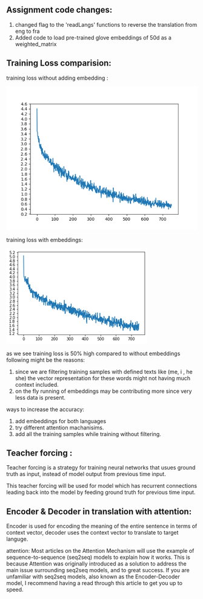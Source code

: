 ## Assignment code changes:
1. changed flag to the 'readLangs' functions to reverse the translation from eng to fra
2. Added code to load pre-trained glove embeddings of 50d as a weighted_matrix


## Training Loss comparision: 

training loss without adding embedding : 

![](https://github.com/kotalaraghava/END-2.0---school-of-ai/blob/master/session10/seqToSeqWithoutEmbedding.png)




training loss with embeddings:

![](https://github.com/kotalaraghava/END-2.0---school-of-ai/blob/master/session10/seqToSeqWithEmbeddings.png)




as we see training loss is 50% high compared to without embeddings following might be the reasons:
1. since we are filtering training samples with defined texts like (me, i , he she) the vector representation
   for these words might not having much context included.
2. on the fly running of embeddings may be contributing more since very less data is present.

ways to increase the accuracy:
1. add embeddings for both languages
2. try different attention machanisims.
3. add all the training samples while training without filtering.


## Teacher forcing : 
Teacher forcing is a strategy for training neural networks that usues ground truth as input, instead of model
output from previous time input.

This teacher forcing will be used for model which has recurrent connections leading back into the model by feeding 
ground truth for previous time input.






## Encoder & Decoder in translation with attention:

Encoder is used for encoding the meaning of the entire sentence in terms of context vector, decoder uses the context vector to translate to target languge.

attention: Most articles on the Attention Mechanism will use the example of sequence-to-sequence (seq2seq) models to explain how it works. This is because Attention was originally introduced as a solution to address the main issue surrounding seq2seq models, and to great success. If you are unfamiliar with seq2seq models, also known as the Encoder-Decoder model, I recommend having a read through this article to get you up to speed.
